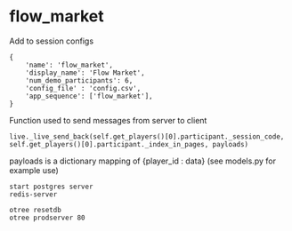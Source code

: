 # flow_market

Add to session configs

```
{
    'name': 'flow_market',
    'display_name': 'Flow Market',
    'num_demo_participants': 6,
    'config_file' : 'config.csv',
    'app_sequence': ['flow_market'],
}
```

Function used to send messages from server to client

```
live._live_send_back(self.get_players()[0].participant._session_code, self.get_players()[0].participant._index_in_pages, payloads)
```

payloads is a dictionary mapping of {player_id : data} (see models.py for example use)

```
start postgres server
redis-server

otree resetdb
otree prodserver 80
```